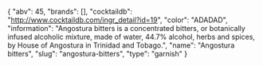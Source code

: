 {
    "abv": 45,
    "brands": [],
    "cocktaildb": "http://www.cocktaildb.com/ingr_detail?id=19",
    "color": "ADADAD",
    "information": "Angostura bitters is a concentrated bitters, or botanically infused alcoholic mixture, made of water, 44.7% alcohol, herbs and spices, by House of Angostura in Trinidad and Tobago.",
    "name": "Angostura bitters",
    "slug": "angostura-bitters",
    "type": "garnish"
}
